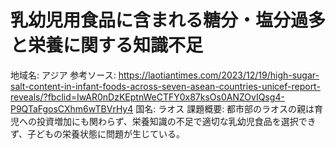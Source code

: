 # 乳幼児用食品に含まれる糖分・塩分過多と栄養に関する知識不足

地域名: アジア
参考ソース: https://laotiantimes.com/2023/12/19/high-sugar-salt-content-in-infant-foods-across-seven-asean-countries-unicef-report-reveals/?fbclid=IwAR0nDzKEptnWeCTFY0x87ksOs0ANZOvIQsg4-P9QTaFgosCXhm6wTBVrHy4
国名: ラオス
課題概要: 都市部のラオスの親は育児への投資増加にも関わらず、栄養知識の不足で適切な乳幼児食品を選択できず、子どもの栄養状態に問題が生じている。